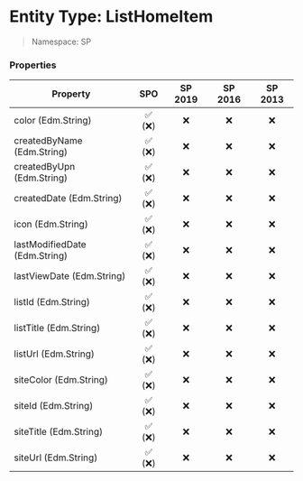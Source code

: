 # Entity Type: ListHomeItem

> Namespace: SP

### Properties

Property | SPO | SP 2019 | SP 2016 | SP 2013
----------|:---:|:-------:|:-------:|:-------:
color (Edm.String) | ✅ (❌) | ❌ | ❌ | ❌
createdByName (Edm.String) | ✅ (❌) | ❌ | ❌ | ❌
createdByUpn (Edm.String) | ✅ (❌) | ❌ | ❌ | ❌
createdDate (Edm.String) | ✅ (❌) | ❌ | ❌ | ❌
icon (Edm.String) | ✅ (❌) | ❌ | ❌ | ❌
lastModifiedDate (Edm.String) | ✅ (❌) | ❌ | ❌ | ❌
lastViewDate (Edm.String) | ✅ (❌) | ❌ | ❌ | ❌
listId (Edm.String) | ✅ (❌) | ❌ | ❌ | ❌
listTitle (Edm.String) | ✅ (❌) | ❌ | ❌ | ❌
listUrl (Edm.String) | ✅ (❌) | ❌ | ❌ | ❌
siteColor (Edm.String) | ✅ (❌) | ❌ | ❌ | ❌
siteId (Edm.String) | ✅ (❌) | ❌ | ❌ | ❌
siteTitle (Edm.String) | ✅ (❌) | ❌ | ❌ | ❌
siteUrl (Edm.String) | ✅ (❌) | ❌ | ❌ | ❌